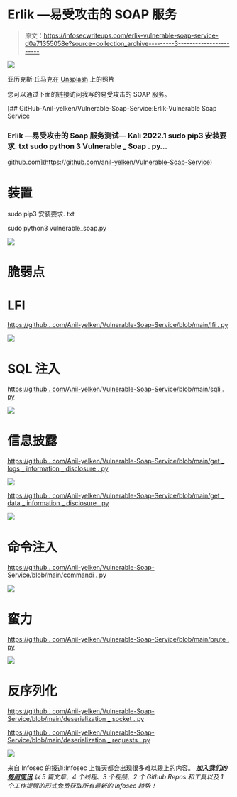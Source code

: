 # Erlik —易受攻击的 SOAP 服务

> 原文：<https://infosecwriteups.com/erlik-vulnerable-soap-service-d0a71355058e?source=collection_archive---------3----------------------->

![](img/6bc51d6efed4ce4431b99a1bc9bfeef9.png)

亚历克斯·丘马克在 [Unsplash](https://unsplash.com?utm_source=medium&utm_medium=referral) 上的照片

您可以通过下面的链接访问我写的易受攻击的 SOAP 服务。

[](https://github.com/anil-yelken/Vulnerable-Soap-Service) [## GitHub-Anil-yelken/Vulnerable-Soap-Service:Erlik-Vulnerable Soap Service

### Erlik —易受攻击的 Soap 服务测试— Kali 2022.1 sudo pip3 安装要求. txt sudo python 3 Vulnerable _ Soap . py…

github.com](https://github.com/anil-yelken/Vulnerable-Soap-Service) 

# 装置

sudo pip3 安装要求. txt

sudo python3 vulnerable_soap.py

![](img/0f4399945087d870f12a4ce9036ce159.png)

# 脆弱点

# LFI

[https://github . com/Anil-yelken/Vulnerable-Soap-Service/blob/main/lfi . py](https://github.com/anil-yelken/Vulnerable-Soap-Service/blob/main/lfi.py)

![](img/27399c4c767c0ee8876241af546b4896.png)

# SQL 注入

[https://github . com/Anil-yelken/Vulnerable-Soap-Service/blob/main/sqli . py](https://github.com/anil-yelken/Vulnerable-Soap-Service/blob/main/sqli.py)

![](img/5e231430ffe81bf8d886a0e78d5e002d.png)

# 信息披露

[https://github . com/Anil-yelken/Vulnerable-Soap-Service/blob/main/get _ logs _ information _ disclosure . py](https://github.com/anil-yelken/Vulnerable-Soap-Service/blob/main/get_logs_information_disclosure.py)

![](img/e1ecdedd3267b3a2e1f47efcbc6e1fd4.png)

[https://github . com/Anil-yelken/Vulnerable-Soap-Service/blob/main/get _ data _ information _ disclosure . py](https://github.com/anil-yelken/Vulnerable-Soap-Service/blob/main/get_data_information_disclosure.py)

![](img/729a8f1975f4d32234dd10eeab6e69ce.png)

# 命令注入

[https://github . com/Anil-yelken/Vulnerable-Soap-Service/blob/main/commandi . py](https://github.com/anil-yelken/Vulnerable-Soap-Service/blob/main/commandi.py)

![](img/8c117ee18a73abdc16fe073c509f51c2.png)

# 蛮力

[https://github . com/Anil-yelken/Vulnerable-Soap-Service/blob/main/brute . py](https://github.com/anil-yelken/Vulnerable-Soap-Service/blob/main/brute.py)

![](img/868cf426d1e8d480cf5fad19beb6b4a0.png)

# 反序列化

[https://github . com/Anil-yelken/Vulnerable-Soap-Service/blob/main/deserialization _ socket . py](https://github.com/anil-yelken/Vulnerable-Soap-Service/blob/main/deserialization_socket.py)

[https://github . com/Anil-yelken/Vulnerable-Soap-Service/blob/main/deserialization _ requests . py](https://github.com/anil-yelken/Vulnerable-Soap-Service/blob/main/deserialization_requests.py)

![](img/5bb07f7446ed8817b26b72c47bbfa0d9.png)

来自 Infosec 的报道:Infosec 上每天都会出现很多难以跟上的内容。 [***加入我们的每周简讯***](https://weekly.infosecwriteups.com/) *以 5 篇文章、4 个线程、3 个视频、2 个 Github Repos 和工具以及 1 个工作提醒的形式免费获取所有最新的 Infosec 趋势！*